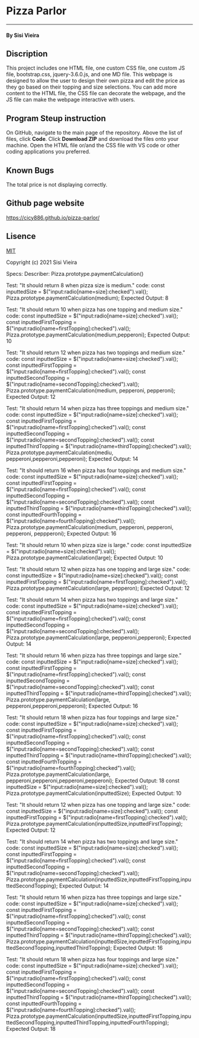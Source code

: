 # Pizza Parlor
___________
#### By Sisi Vieira
## Discription
This project includes one HTML file, one custom CSS file, one custom JS file, bootstrap.css, jquery-3.6.0.js, and one MD file. This webpage is designed to allow the user to design their own pizza and edit the price as they go based on their topping and size selections. You can add more content to the HTML file, the CSS file can decorate the webpage, and the JS file can make the webpage interactive with users.
## Program Steup instruction
On GitHub, navigate to the main page of the repository. Above the list of files, click **Code**. Click **Download ZIP** and download the files onto your machine. Open the HTML file or/and the CSS file with VS code or other coding applications you preferred.
## Known Bugs
The total price is not displaying correctly.
## Github page website
https://cicy886.github.io/pizza-parlor/
## Lisence
[MIT](https://opensource.org/licenses/MIT)

Copyright (c) 2021 Sisi Vieira

Specs:
Describer: Pizza.prototype.paymentCalculation()

Test: "It should return 8 when pizza size is medium."
code:
const inputtedSize = $("input:radio[name=size]:checked").val();
Pizza.prototype.paymentCalculation(medium);
Expected Output: 8

Test: "It should return 10 when pizza has one topping and medium size."
code:
const inputtedSize = $("input:radio[name=size]:checked").val();
const inputtedFirstTopping = $("input:radio[name=firstTopping]:checked").val();
Pizza.prototype.paymentCalculation(medium,pepperoni);
Expected Output: 10

Test: "It should return 12 when pizza has two toppings and medium size."
code:
const inputtedSize = $("input:radio[name=size]:checked").val();
const inputtedFirstTopping = $("input:radio[name=firstTopping]:checked").val();
const inputtedSecondTopping = $("input:radio[name=secondTopping]:checked").val();
Pizza.prototype.paymentCalculation(medium, pepperoni, pepperoni);
Expected Output: 12

Test: "It should return 14 when pizza has three toppings and medium size."
code:
const inputtedSize = $("input:radio[name=size]:checked").val();
const inputtedFirstTopping = $("input:radio[name=firstTopping]:checked").val();
const inputtedSecondTopping = $("input:radio[name=secondTopping]:checked").val();
const inputtedThirdTopping = $("input:radio[name=thirdTopping]:checked").val();
Pizza.prototype.paymentCalculation(mediu, pepperoni,pepperoni,pepperoni);
Expected Output: 14

Test: "It should return 16 when pizza has four toppings and medium size."
code:
const inputtedSize = $("input:radio[name=size]:checked").val();
const inputtedFirstTopping = $("input:radio[name=firstTopping]:checked").val();
const inputtedSecondTopping = $("input:radio[name=secondTopping]:checked").val();
const inputtedThirdTopping = $("input:radio[name=thirdTopping]:checked").val();
const inputtedFourthTopping = $("input:radio[name=fourthTopping]:checked").val();
Pizza.prototype.paymentCalculation(medium, pepperoni, pepperoni, pepperoni, peppperoni);
Expected Output: 16

Test: "It should return 10 when pizza size is large."
code:
const inputtedSize = $("input:radio[name=size]:checked").val();
Pizza.prototype.paymentCalculation(large);
Expected Output: 10

Test: "It should return 12 when pizza has one topping and large size."
code:
const inputtedSize = $("input:radio[name=size]:checked").val();
const inputtedFirstTopping = $("input:radio[name=firstTopping]:checked").val();
Pizza.prototype.paymentCalculation(large, pepperon);
Expected Output: 12

Test: "It should return 14 when pizza has two toppings and large size."
code:
const inputtedSize = $("input:radio[name=size]:checked").val();
const inputtedFirstTopping = $("input:radio[name=firstTopping]:checked").val();
const inputtedSecondTopping = $("input:radio[name=secondTopping]:checked").val();
Pizza.prototype.paymentCalculation(large, pepperoni,pepperoni);
Expected Output: 14

Test: "It should return 16 when pizza has three toppings and large size."
code:
const inputtedSize = $("input:radio[name=size]:checked").val();
const inputtedFirstTopping = $("input:radio[name=firstTopping]:checked").val();
const inputtedSecondTopping = $("input:radio[name=secondTopping]:checked").val();
const inputtedThirdTopping = $("input:radio[name=thirdTopping]:checked").val();
Pizza.prototype.paymentCalculation(large, pepperoni,pepperoni,pepperoni);
Expected Output: 16

Test: "It should return 18 when pizza has four toppings and large size."
code:
const inputtedSize = $("input:radio[name=size]:checked").val();
const inputtedFirstTopping = $("input:radio[name=firstTopping]:checked").val();
const inputtedSecondTopping = $("input:radio[name=secondTopping]:checked").val();
const inputtedThirdTopping = $("input:radio[name=thirdTopping]:checked").val();
const inputtedFourthTopping = $("input:radio[name=fourthTopping]:checked").val();
Pizza.prototype.paymentCalculation(large, pepperoni,pepperoni,pepperoni,pepperoni);
Expected Output: 18
const inputtedSize = $("input:radio[name=size]:checked").val();
Pizza.prototype.paymentCalculation(inputtedSize);
Expected Output: 10

Test: "It should return 12 when pizza has one topping and large size."
code:
const inputtedSize = $("input:radio[name=size]:checked").val();
const inputtedFirstTopping = $("input:radio[name=firstTopping]:checked").val();
Pizza.prototype.paymentCalculation(inputtedSize,inputtedFirstTopping);
Expected Output: 12

Test: "It should return 14 when pizza has two toppings and large size."
code:
const inputtedSize = $("input:radio[name=size]:checked").val();
const inputtedFirstTopping = $("input:radio[name=firstTopping]:checked").val();
const inputtedSecondTopping = $("input:radio[name=secondTopping]:checked").val();
Pizza.prototype.paymentCalculation(inputtedSize,inputtedFirstTopping,inputtedSecondTopping);
Expected Output: 14

Test: "It should return 16 when pizza has three toppings and large size."
code:
const inputtedSize = $("input:radio[name=size]:checked").val();
const inputtedFirstTopping = $("input:radio[name=firstTopping]:checked").val();
const inputtedSecondTopping = $("input:radio[name=secondTopping]:checked").val();
const inputtedThirdTopping = $("input:radio[name=thirdTopping]:checked").val();
Pizza.prototype.paymentCalculation(inputtedSize,inputtedFirstTopping,inputtedSecondTopping,inputtedThirdTopping);
Expected Output: 16

Test: "It should return 18 when pizza has four toppings and large size."
code:
const inputtedSize = $("input:radio[name=size]:checked").val();
const inputtedFirstTopping = $("input:radio[name=firstTopping]:checked").val();
const inputtedSecondTopping = $("input:radio[name=secondTopping]:checked").val();
const inputtedThirdTopping = $("input:radio[name=thirdTopping]:checked").val();
const inputtedFourthTopping = $("input:radio[name=fourthTopping]:checked").val();
Pizza.prototype.paymentCalculation(inputtedSize,inputtedFirstTopping,inputtedSecondTopping,inputtedThirdTopping,inputtedFourthTopping);
Expected Output: 18
